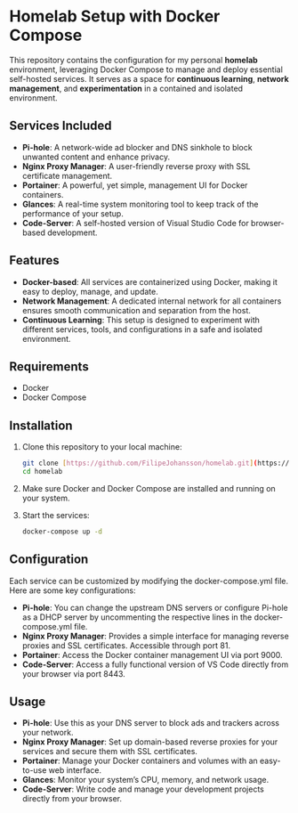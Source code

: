 # Homelab Setup with Docker Compose

This repository contains the configuration for my personal **homelab** environment, leveraging Docker Compose to manage and deploy essential self-hosted services. It serves as a space for **continuous learning**, **network management**, and **experimentation** in a contained and isolated environment.

## Services Included

- **Pi-hole**: A network-wide ad blocker and DNS sinkhole to block unwanted content and enhance privacy.
- **Nginx Proxy Manager**: A user-friendly reverse proxy with SSL certificate management.
- **Portainer**: A powerful, yet simple, management UI for Docker containers.
- **Glances**: A real-time system monitoring tool to keep track of the performance of your setup.
- **Code-Server**: A self-hosted version of Visual Studio Code for browser-based development.

## Features

- **Docker-based**: All services are containerized using Docker, making it easy to deploy, manage, and update.
- **Network Management**: A dedicated internal network for all containers ensures smooth communication and separation from the host.
- **Continuous Learning**: This setup is designed to experiment with different services, tools, and configurations in a safe and isolated environment.

## Requirements

- Docker
- Docker Compose

## Installation

1. Clone this repository to your local machine:

    ```bash
    git clone [https://github.com/FilipeJohansson/homelab.git](https://github.com/FilipeJohansson/homelab)
    cd homelab
    ```
2. Make sure Docker and Docker Compose are installed and running on your system.
3. Start the services:
    ```bash
    docker-compose up -d
    ```

## Configuration

Each service can be customized by modifying the docker-compose.yml file. Here are some key configurations:

- **Pi-hole**: You can change the upstream DNS servers or configure Pi-hole as a DHCP server by uncommenting the respective lines in the docker-compose.yml file.
- **Nginx Proxy Manager**: Provides a simple interface for managing reverse proxies and SSL certificates. Accessible through port 81.
- **Portainer**: Access the Docker container management UI via port 9000.
- **Code-Server**: Access a fully functional version of VS Code directly from your browser via port 8443.

## Usage

- **Pi-hole**: Use this as your DNS server to block ads and trackers across your network.
- **Nginx Proxy Manager**: Set up domain-based reverse proxies for your services and secure them with SSL certificates.
- **Portainer**: Manage your Docker containers and volumes with an easy-to-use web interface.
- **Glances**: Monitor your system’s CPU, memory, and network usage.
- **Code-Server**: Write code and manage your development projects directly from your browser.
